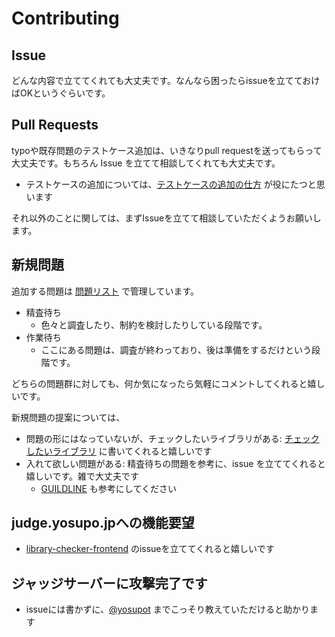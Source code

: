 # Contributing

## Issue

どんな内容で立ててくれても大丈夫です。なんなら困ったらissueを立てておけばOKというぐらいです。

## Pull Requests

typoや既存問題のテストケース追加は、いきなりpull requestを送ってもらって大丈夫です。もちろん Issue を立てて相談してくれても大丈夫です。

- テストケースの追加については、[テストケースの追加の仕方](generator.md) が役にたつと思います

それ以外のことに関しては、まずIssueを立てて相談していただくようお願いします。

## 新規問題

追加する問題は [問題リスト](projects/1) で管理しています。

- 精査待ち
  - 色々と調査したり、制約を検討したりしている段階です。
- 作業待ち
  - ここにある問題は、調査が終わっており、後は準備をするだけという段階です。

どちらの問題群に対しても、何か気になったら気軽にコメントしてくれると嬉しいです。

新規問題の提案については、

- 問題の形にはなっていないが、チェックしたいライブラリがある: [チェックしたいライブラリ](https://github.com/yosupo06/library-checker-problems/issues/3) に書いてくれると嬉しいです
- 入れて欲しい問題がある: 精査待ちの問題を参考に、issue を立ててくれると嬉しいです。雑で大丈夫です
  - [GUILDLINE](GUILDLINE.md) も参考にしてください

## judge.yosupo.jpへの機能要望

- [library-checker-frontend](https://github.com/yosupo06/library-checker-frontend) のissueを立ててくれると嬉しいです

## ジャッジサーバーに攻撃完了です

- issueには書かずに、[@yosupot](https://twitter.com/yosupot) までこっそり教えていただけると助かります
